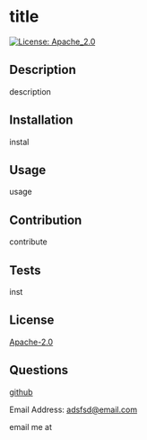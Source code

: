 
  # title
  [![License: Apache_2.0](https://img.shields.io/badge/License-Apache_2.0-blue.svg)](https://opensource.org/licenses/Apache-2.0)
  
  ## Description
  
  description
  
  ## Installation
  
  instal

  ## Usage
  
  usage

  ## Contribution
  
  contribute

  ## Tests
  
  inst

  ## License

  [Apache-2.0](https://opensource.org/licenses/Apache-2.0)

  ## Questions
  [github](https://github.com/github)

  Email Address: adsfsd@email.com

  email me at
  
  